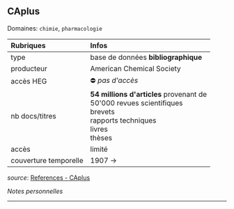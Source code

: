 ## CAplus
Domaines: `chimie`, `pharmacologie`

| Rubriques | Infos |
| :-------- | :---- |
| type | base de données **bibliographique** |
| producteur | American Chemical Society |
| accès HEG | ⛔️ *pas d'accès* |
| nb docs/titres | **54 millions d'articles** provenant de <br/>50'000 revues scientifiques <br/>brevets <br/>rapports techniques <br/>livres <br/>thèses |
| accès | limité |
| couverture temporelle | 1907 -> |

*source*: [References - CAplus](https://www.cas.org/support/documentation/references)   

*Notes personnelles*

---
